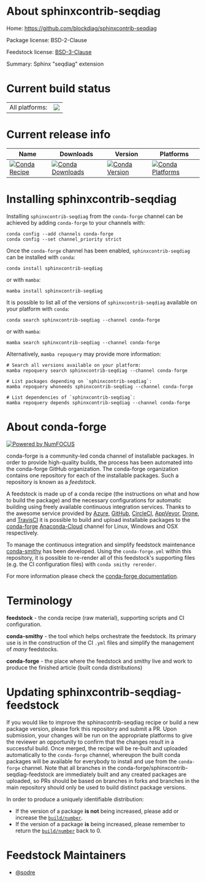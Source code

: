 About sphinxcontrib-seqdiag
===========================

Home: https://github.com/blockdiag/sphinxcontrib-seqdiag

Package license: BSD-2-Clause

Feedstock license: [BSD-3-Clause](https://github.com/conda-forge/sphinxcontrib-seqdiag-feedstock/blob/main/LICENSE.txt)

Summary: Sphinx "seqdiag" extension

Current build status
====================


<table><tr><td>All platforms:</td>
    <td>
      <a href="https://dev.azure.com/conda-forge/feedstock-builds/_build/latest?definitionId=17717&branchName=main">
        <img src="https://dev.azure.com/conda-forge/feedstock-builds/_apis/build/status/sphinxcontrib-seqdiag-feedstock?branchName=main">
      </a>
    </td>
  </tr>
</table>

Current release info
====================

| Name | Downloads | Version | Platforms |
| --- | --- | --- | --- |
| [![Conda Recipe](https://img.shields.io/badge/recipe-sphinxcontrib--seqdiag-green.svg)](https://anaconda.org/conda-forge/sphinxcontrib-seqdiag) | [![Conda Downloads](https://img.shields.io/conda/dn/conda-forge/sphinxcontrib-seqdiag.svg)](https://anaconda.org/conda-forge/sphinxcontrib-seqdiag) | [![Conda Version](https://img.shields.io/conda/vn/conda-forge/sphinxcontrib-seqdiag.svg)](https://anaconda.org/conda-forge/sphinxcontrib-seqdiag) | [![Conda Platforms](https://img.shields.io/conda/pn/conda-forge/sphinxcontrib-seqdiag.svg)](https://anaconda.org/conda-forge/sphinxcontrib-seqdiag) |

Installing sphinxcontrib-seqdiag
================================

Installing `sphinxcontrib-seqdiag` from the `conda-forge` channel can be achieved by adding `conda-forge` to your channels with:

```
conda config --add channels conda-forge
conda config --set channel_priority strict
```

Once the `conda-forge` channel has been enabled, `sphinxcontrib-seqdiag` can be installed with `conda`:

```
conda install sphinxcontrib-seqdiag
```

or with `mamba`:

```
mamba install sphinxcontrib-seqdiag
```

It is possible to list all of the versions of `sphinxcontrib-seqdiag` available on your platform with `conda`:

```
conda search sphinxcontrib-seqdiag --channel conda-forge
```

or with `mamba`:

```
mamba search sphinxcontrib-seqdiag --channel conda-forge
```

Alternatively, `mamba repoquery` may provide more information:

```
# Search all versions available on your platform:
mamba repoquery search sphinxcontrib-seqdiag --channel conda-forge

# List packages depending on `sphinxcontrib-seqdiag`:
mamba repoquery whoneeds sphinxcontrib-seqdiag --channel conda-forge

# List dependencies of `sphinxcontrib-seqdiag`:
mamba repoquery depends sphinxcontrib-seqdiag --channel conda-forge
```


About conda-forge
=================

[![Powered by
NumFOCUS](https://img.shields.io/badge/powered%20by-NumFOCUS-orange.svg?style=flat&colorA=E1523D&colorB=007D8A)](https://numfocus.org)

conda-forge is a community-led conda channel of installable packages.
In order to provide high-quality builds, the process has been automated into the
conda-forge GitHub organization. The conda-forge organization contains one repository
for each of the installable packages. Such a repository is known as a *feedstock*.

A feedstock is made up of a conda recipe (the instructions on what and how to build
the package) and the necessary configurations for automatic building using freely
available continuous integration services. Thanks to the awesome service provided by
[Azure](https://azure.microsoft.com/en-us/services/devops/), [GitHub](https://github.com/),
[CircleCI](https://circleci.com/), [AppVeyor](https://www.appveyor.com/),
[Drone](https://cloud.drone.io/welcome), and [TravisCI](https://travis-ci.com/)
it is possible to build and upload installable packages to the
[conda-forge](https://anaconda.org/conda-forge) [Anaconda-Cloud](https://anaconda.org/)
channel for Linux, Windows and OSX respectively.

To manage the continuous integration and simplify feedstock maintenance
[conda-smithy](https://github.com/conda-forge/conda-smithy) has been developed.
Using the ``conda-forge.yml`` within this repository, it is possible to re-render all of
this feedstock's supporting files (e.g. the CI configuration files) with ``conda smithy rerender``.

For more information please check the [conda-forge documentation](https://conda-forge.org/docs/).

Terminology
===========

**feedstock** - the conda recipe (raw material), supporting scripts and CI configuration.

**conda-smithy** - the tool which helps orchestrate the feedstock.
                   Its primary use is in the construction of the CI ``.yml`` files
                   and simplify the management of *many* feedstocks.

**conda-forge** - the place where the feedstock and smithy live and work to
                  produce the finished article (built conda distributions)


Updating sphinxcontrib-seqdiag-feedstock
========================================

If you would like to improve the sphinxcontrib-seqdiag recipe or build a new
package version, please fork this repository and submit a PR. Upon submission,
your changes will be run on the appropriate platforms to give the reviewer an
opportunity to confirm that the changes result in a successful build. Once
merged, the recipe will be re-built and uploaded automatically to the
`conda-forge` channel, whereupon the built conda packages will be available for
everybody to install and use from the `conda-forge` channel.
Note that all branches in the conda-forge/sphinxcontrib-seqdiag-feedstock are
immediately built and any created packages are uploaded, so PRs should be based
on branches in forks and branches in the main repository should only be used to
build distinct package versions.

In order to produce a uniquely identifiable distribution:
 * If the version of a package **is not** being increased, please add or increase
   the [``build/number``](https://docs.conda.io/projects/conda-build/en/latest/resources/define-metadata.html#build-number-and-string).
 * If the version of a package **is** being increased, please remember to return
   the [``build/number``](https://docs.conda.io/projects/conda-build/en/latest/resources/define-metadata.html#build-number-and-string)
   back to 0.

Feedstock Maintainers
=====================

* [@sodre](https://github.com/sodre/)

